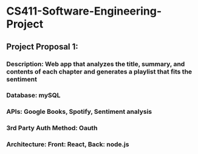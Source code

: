 # CS411-Software-Engineering-Project

## **Project Proposal 1:**
### Description: Web app that analyzes the title, summary, and contents of each chapter and generates a playlist that fits the sentiment
### Database: mySQL
### APIs: Google Books, Spotify, Sentiment analysis
### 3rd Party Auth Method: Oauth
### Architecture: Front: React, Back: node.js
